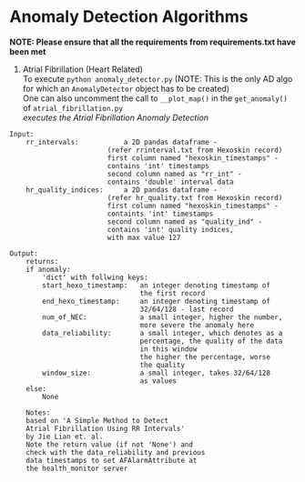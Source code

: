 # Anomaly Detection Algorithms  
**NOTE: Please ensure that all the requirements from requirements.txt have been met**  

1. Atrial Fibrillation (Heart Related)  
To execute `python anomaly_detector.py` (NOTE: This is the only AD algo for which an `AnomalyDetector` object has to be created)  
One can also uncomment the call to `__plot_map()` in the `get_anomaly()` of `atrial_fibrillation.py`  
*executes the Atrial Fibrillation Anomaly Detection*  
```
Input:
	rr_intervals:           a 2D pandas dataframe -
		                (refer rrinterval.txt from Hexoskin record)
		                first column named "hexoskin_timestamps" -
		                contains 'int' timestamps
		                second column named as "rr_int" -
		                contains 'double' interval data
	hr_quality_indices:     a 2D pandas dataframe -
		                (refer hr_quality.txt from Hexoskin record)
		                first column named "hexoskin_timestamps" -
		                containts 'int' timestamps
		                second column named as "quality_ind" -
		                contains 'int' quality indices,
		                with max value 127

Output:
	returns:
	if anomaly:
	    'dict' with follwing keys:
		start_hexo_timestamp:   an integer denoting timestamp of
		                        the first record
		end_hexo_timestamp:     an integer denoting timestamp of
		                        32/64/128 - last record
		num_of_NEC:             a small integer, higher the number,
		                        more severe the anomaly here
		data_reliability:       a small integer, which denotes as a
		                        percentage, the quality of the data
		                        in this window
		                        the higher the percentage, worse
		                        the quality
		window_size:            a small integer, takes 32/64/128
		                        as values
	else:
	    None

	Notes:
	based on 'A Simple Method to Detect
	Atrial Fibrillation Using RR Intervals'
	by Jie Lian et. al.
	Note the return value (if not 'None') and
	check with the data_reliability and previous
	data timestamps to set AFAlarmAttribute at
	the health_monitor server
```


